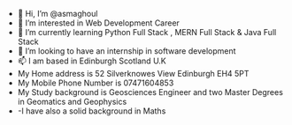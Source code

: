 - 👋 Hi, I’m @asmaghoul
- 👀 I’m interested in Web Development Career
- 🌱 I’m currently learning Python Full Stack , MERN  Full Stack  & Java Full Stack
- 💞️ I’m looking to have an internship in software development
- 📫 I am based in Edinburgh Scotland U.K
- My Home address is 52 Silverknowes View Edinburgh EH4 5PT
- My Mobile Phone Number is 07471604853
- My Study background is Geosciences Engineer and two Master Degrees in Geomatics and Geophysics
- -I have also a solid background in Maths
<!---
asmaghoul/asmaghoul is a ✨ special ✨ repository because its `README.md` (this file) appears on your GitHub profile.
You can click the Preview link to take a look at your changes.
--->
